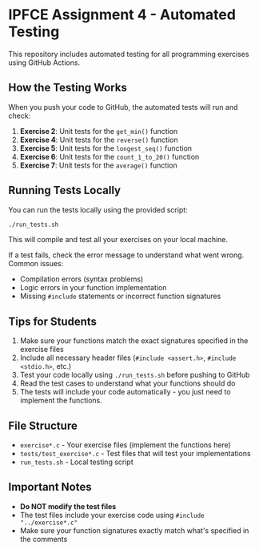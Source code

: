 # IPFCE Assignment 4 - Automated Testing

This repository includes automated testing for all programming exercises using GitHub Actions.

## How the Testing Works

When you push your code to GitHub, the automated tests will run and check:

1. **Exercise 2**: Unit tests for the `get_min()` function
2. **Exercise 4**: Unit tests for the `reverse()` function  
3. **Exercise 5**: Unit tests for the `longest_seq()` function
4. **Exercise 6**: Unit tests for the `count_1_to_20()` function
5. **Exercise 7**: Unit tests for the `average()` function

## Running Tests Locally

You can run the tests locally using the provided script:

```bash
./run_tests.sh
```

This will compile and test all your exercises on your local machine.

If a test fails, check the error message to understand what went wrong. Common issues:

- Compilation errors (syntax problems)
- Logic errors in your function implementation
- Missing `#include` statements or incorrect function signatures

## Tips for Students

1. Make sure your functions match the exact signatures specified in the exercise files
2. Include all necessary header files (`#include <assert.h>`, `#include <stdio.h>`, etc.)
3. Test your code locally using `./run_tests.sh` before pushing to GitHub
4. Read the test cases to understand what your functions should do
5. The tests will include your code automatically - you just need to implement the functions. 

## File Structure

- `exercise*.c` - Your exercise files (implement the functions here)
- `tests/test_exercise*.c` - Test files that will test your implementations
- `run_tests.sh` - Local testing script

## Important Notes

- **Do NOT modify the test files**
- The test files include your exercise code using `#include "../exercise*.c"`
- Make sure your function signatures exactly match what's specified in the comments
